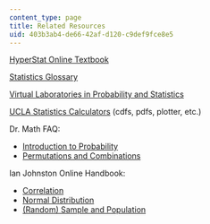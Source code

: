 ```yaml
---
content_type: page
title: Related Resources
uid: 403b3ab4-de66-42af-d120-c9def9fce8e5
---
```


[HyperStat Online Textbook](http://davidmlane.com/hyperstat/index.html)

[Statistics Glossary](http://www.stats.gla.ac.uk/steps/glossary/)

[Virtual Laboratories in Probability and Statistics](http://www.math.uah.edu/stat/)

[UCLA Statistics Calculators](http://www.stat.ucla.edu/) (cdfs, pdfs, plotter, etc.)

Dr. Math FAQ:

*   [Introduction to Probability](http://mathforum.org/dr.math/faq/faq.prob.intro.html)
*   [Permutations and Combinations](http://mathforum.org/dr.math/faq/faq.comb.perm.html)

Ian Johnston Online Handbook:

*   [Correlation](http://records.viu.ca/~Johnstoi/maybe/maybe4.htm)
*   [Normal Distribution](http://records.viu.ca/~Johnstoi/maybe/maybe5.htm)
*   [(Random) Sample and Population](http://records.viu.ca/~Johnstoi/maybe/maybe6.htm)